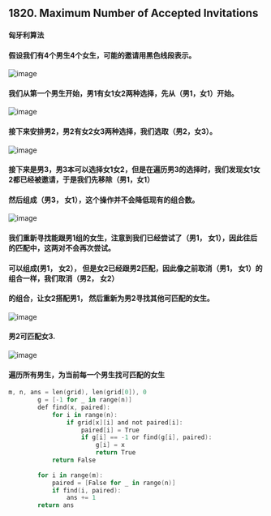 ## 1820. Maximum Number of Accepted Invitations

#### 匈牙利算法

#### 假设我们有4个男生4个女生，可能的邀请用黑色线段表示。

![image](https://github.com/bakerston/LeetCodeSolution/blob/main/IMG/1820/3.png)

#### 我们从第一个男生开始，男1有女1女2两种选择，先从（男1，女1）开始。

![image](https://github.com/bakerston/LeetCodeSolution/blob/main/IMG/1820/4.png)

#### 接下来安排男2，男2有女2女3两种选择，我们选取（男2，女3）。

![image](https://github.com/bakerston/LeetCodeSolution/blob/main/IMG/1820/5.png)

   
#### 接下来是男3，男3本可以选择女1女2，但是在遍历男3的选择时，我们发现女1女2都已经被邀请，于是我们先移除（男1，女1）
#### 然后组成（男3， 女1），这个操作并不会降低现有的组合数。


![image](https://github.com/bakerston/LeetCodeSolution/blob/main/IMG/1820/6.png)

#### 我们重新寻找能跟男1组的女生，注意到我们已经尝试了（男1， 女1），因此往后的匹配中，这两对不会再次尝试。
#### 可以组成(男1， 女2）， 但是女2已经跟男2匹配，因此像之前取消（男1， 女1）的组合一样，我们取消（男2， 女2）
#### 的组合，让女2搭配男1， 然后重新为男2寻找其他可匹配的女生。

![image](https://github.com/bakerston/LeetCodeSolution/blob/main/IMG/1820/7.png)

#### 男2可匹配女3.

![image](https://github.com/bakerston/LeetCodeSolution/blob/main/IMG/1820/8.png)

#### 遍历所有男生，为当前每一个男生找可匹配的女生

```swift
m, n, ans = len(grid), len(grid[0]), 0
        g = [-1 for _ in range(n)]
        def find(x, paired):
            for i in range(n):
                if grid[x][i] and not paired[i]:
                    paired[i] = True
                    if g[i] == -1 or find(g[i], paired):
                        g[i] = x
                        return True
            return False
        
        for i in range(m):
            paired = [False for _ in range(n)]
            if find(i, paired):
                ans += 1
        return ans
```       
